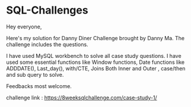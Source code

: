 # SQL-Challenges
Hey everyone,

Here's my solution for Danny Diner Challenge brought by Danny Ma. The challenge includes the questions.

I have used MySQL workbench to solve all case study questions. I have used some essential functions like Window functions, Date functions like ADDDATE(), Last_day(), with/CTE, Joins Both Inner and Outer , case/then and sub query to solve.

Feedbacks most welcome.

challenge link : https://8weeksqlchallenge.com/case-study-1/
